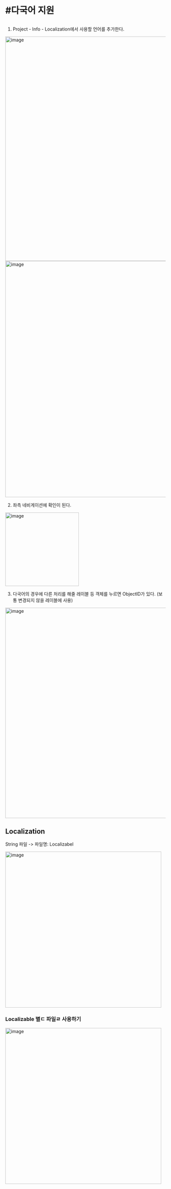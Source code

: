 # #다국어 지원

## 
1. Project - Info - Localization에서 사용할 언어를 추가한다.
<img width="705" alt="image" src="https://user-images.githubusercontent.com/53874628/139609907-069a1d5c-f7dd-4729-a0e2-f3f27712b663.png">
<img width="742" alt="image" src="https://user-images.githubusercontent.com/53874628/139609935-203c23b3-cd3d-4e35-991b-905b6209e744.png">

2. 좌측 네비게이션에 확인이 된다.
<img width="231" alt="image" src="https://user-images.githubusercontent.com/53874628/139610557-3050b2c7-3d85-44c5-9e33-4d7a5fdfa33e.png">

3. 다국어의 경우에 다른 처리를 해줄 레이블 등 객체를 누르면 ObjectID가 있다. (보통 변경되지 않을 레이블에 사용)
<img width="661" alt="image" src="https://user-images.githubusercontent.com/53874628/139610656-814becd7-5868-4bf4-88a8-3dee84b5e653.png">

## Localization
String 파일 -> 파일명: Localizabel 

<img width="490" alt="image" src="https://user-images.githubusercontent.com/53874628/139612591-60cdc0cd-3627-4aa7-b74e-248d444058f6.png">

### Localizable 별ㄷ 파일ㄹ 사용하기
<img width="490" alt="image" src="https://user-images.githubusercontent.com/53874628/139612785-4ac75d54-a655-4d75-b4d8-b5d239292ff3.png">
